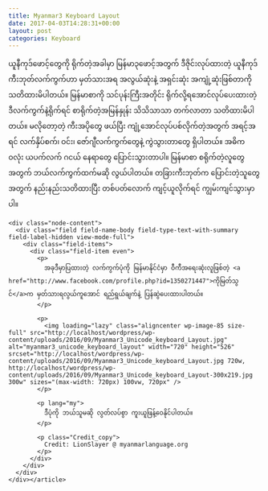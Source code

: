 ```yaml
---
title: Myanmar3 Keyboard Layout
date: 2017-04-03T14:28:31+00:00
layout: post
categories: Keyboard
---
```

<span style="font-size: inherit;">ယူနီကုဒ်ဖောင့်တွေကို ရိုက်တဲ့အခါမှာ မြန်မာ၃ဖောင့်အတွက် ဒီဇိုင်းလုပ်ထားတဲ့ ယူနီကုဒ် ကီးဘုတ်လက်ကွက်ဟာ မှတ်သားအရ အလွယ်ဆုံးနဲ့ အရှင်းဆုံး အကျုံ့ဆုံးဖြစ်တာကို သတိထားမိပါတယ်။ မြန်မာစာကို သင်ပုန်းကြီးအတိုင်း ရိုက်လို့ရအောင်လုပ်ပေးထားတဲ့ ဒီလက်ကွက်နဲ့ရိုက်ရင် စာရိုက်တဲ့အမြန်နှုန်း သိသိသာသာ တက်လာတာ သတိထားမိပါတယ်။ မလိုတော့တဲ့ ကီးအပိုတွေ ဖယ်ပြီး ကျုံ့အောင်လုပ်ပစ်လိုက်တဲ့အတွက် အရင့်အရင် လက်နှိပ်စက်၊ ဝင်း၊ ဇော်ဂျီလက်ကွက်တွေနဲ့ ကွဲသွားတာတွေ ရှိပါတယ်။ အဓိက ဝလုံး ယပက်လက် ဂငယ် နေရာတွေ ပြောင်းသွားတာပါ။ မြန်မာစာ စရိုက်တဲ့လူတွေအတွက် ဘယ်လက်ကွက်ထက်မဆို လွယ်ပါတယ်။ တခြားကီးဘုတ်က ပြောင်းတဲ့သူတွေအတွက် နည်းနည်းသတိထားပြီး တစ်ပတ်လောက် ကျင့်ယူလိုက်ရင် ကျွမ်းကျင်သွားမှာပါ။</span>

<div id="content" class="region">
  <div id="block-system-main" class="block block-system no-title">
    <article id="node-56" class="node node-unicode node-promoted article clearfix"> 
    
    <div class="node-content">
      <div class="field field-name-body field-type-text-with-summary field-label-hidden view-mode-full">
        <div class="field-items">
          <div class="field-item even">
            <p>
              အခုဒီမှာပြထားတဲ့ လက်ကွက်ပုံကို မြန်မာနိုင်ငံမှာ ဝီကီအရေးဆုံးလူဖြစ်တဲ့ <a href="http://www.facebook.com/profile.php?id=1350271447">ကိုမြတ်သွင်</a>က မှတ်သားရလွယ်ကူအောင် ရည်ရွယ်ချက်နဲ့ ပြန်ဆွဲပေးထားပါတယ်။
            </p>
            
            <p>
              <img loading="lazy" class="aligncenter wp-image-85 size-full" src="http://localhost/wordpress/wp-content/uploads/2016/09/Myanmar3_Unicode_keyboard_Layout.jpg" alt="myanmar3_unicode_keyboard_layout" width="720" height="526" srcset="http://localhost/wordpress/wp-content/uploads/2016/09/Myanmar3_Unicode_keyboard_Layout.jpg 720w, http://localhost/wordpress/wp-content/uploads/2016/09/Myanmar3_Unicode_keyboard_Layout-300x219.jpg 300w" sizes="(max-width: 720px) 100vw, 720px" />
            </p>
            
            <p lang="my">
              ဒီပုံကို ဘယ်သူမဆို လွတ်လပ်စွာ ကူးယူဖြန့်ဝေနိုင်ပါတယ်။
            </p>
            
            <p class="Credit_copy">
              Credit: LionSlayer @ myanmarlanguage.org
            </p>
          </div>
        </div>
      </div>
    </div></article>
  </div>
</div>